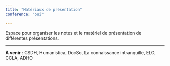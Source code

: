 ```yaml
---
title: "Matériaux de présentation"
conference: "oui"

---
```


Espace pour organiser les notes et le matériel de présentation de différentes présentations. 

--- 

**À venir** : CSDH, Humanistica, DocSo, La connaissance intranquille, ELO, CCLA, ADHO
<!--
## Calendrier des conférences 



|Semaine|Jour(s)|Avril|Mai|Juin|Juillet|
|:----:|:------|:----|:------|:------|:------|
|1|8|Reconnecter un monde dévasté ? Représentation des enjeux environnementaux dans les jeux vidéo<sup>Colloque</sup>||La connaissance intranquille. Savoirs, discours et croyances<sup>Colloque</sup> ||
|2|14|[Valorisations et appropriations numériques des patrimoines et des mémoires. Communautés et pratiques d’écritures](https://fplab.parisnanterre.fr/appel-je-valorisations.html)<sup>Journée d'étude</sup>|
|3|17-19/19-21/23-24||CSDH - Unbound/Humanistica 2022|DocSo||
|4|30-1/21-24/25-29||ELO 2022|Congrès CCLA|ADHO 2022|
-->